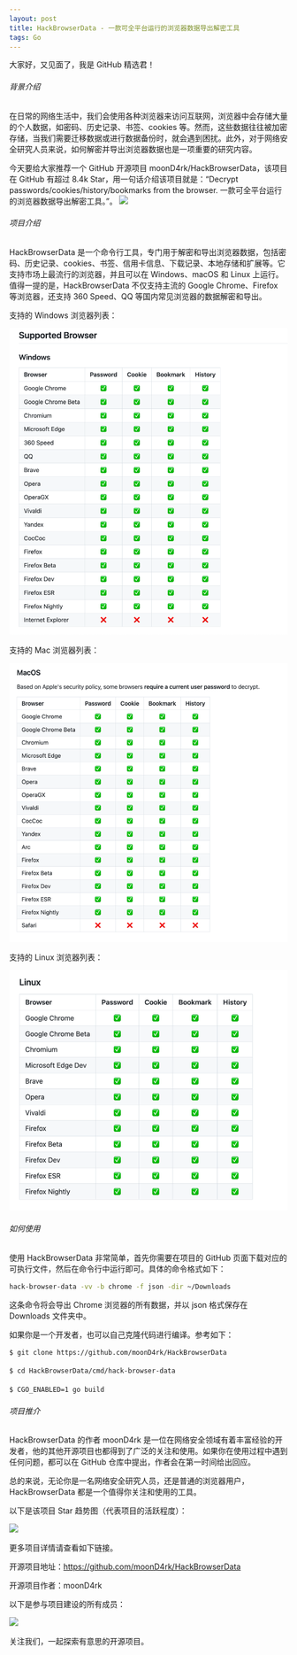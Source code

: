 ```yaml
---
layout: post
title: HackBrowserData - 一款可全平台运行的浏览器数据导出解密工具
tags: Go
---
```


大家好，又见面了，我是 GitHub 精选君！

###### 背景介绍

在日常的网络生活中，我们会使用各种浏览器来访问互联网，浏览器中会存储大量的个人数据，如密码、历史记录、书签、cookies 等。然而，这些数据往往被加密存储，当我们需要迁移数据或进行数据备份时，就会遇到困扰。此外，对于网络安全研究人员来说，如何解密并导出浏览器数据也是一项重要的研究内容。

今天要给大家推荐一个 GitHub 开源项目 moonD4rk/HackBrowserData，该项目在 GitHub 有超过 8.4k Star，用一句话介绍该项目就是：“Decrypt passwords/cookies/history/bookmarks from the browser. 一款可全平台运行的浏览器数据导出解密工具。”。
![](https://raw.githubusercontent.com/moonD4rk/HackBrowserData/master/LOGO.png)

###### 项目介绍

HackBrowserData 是一个命令行工具，专门用于解密和导出浏览器数据，包括密码、历史记录、cookies、书签、信用卡信息、下载记录、本地存储和扩展等。它支持市场上最流行的浏览器，并且可以在 Windows、macOS 和 Linux 上运行。值得一提的是，HackBrowserData 不仅支持主流的 Google Chrome、Firefox 等浏览器，还支持 360 Speed、QQ 等国内常见浏览器的数据解密和导出。

支持的 Windows 浏览器列表：

![](https://raw.githubusercontent.com/ZhuPeng/pic/master/images/compress_image-20230906233030254.png)

支持的 Mac 浏览器列表：

![](https://raw.githubusercontent.com/ZhuPeng/pic/master/images/compress_image-20230906233041734.png)

支持的 Linux 浏览器列表：

![](https://raw.githubusercontent.com/ZhuPeng/pic/master/images/compress_image-20230906233052872.png)

###### 如何使用

使用 HackBrowserData 非常简单，首先你需要在项目的 GitHub 页面下载对应的可执行文件，然后在命令行中运行即可。具体的命令格式如下：

```bash
hack-browser-data -vv -b chrome -f json -dir ~/Downloads
```
这条命令将会导出 Chrome 浏览器的所有数据，并以 json 格式保存在 Downloads 文件夹中。

如果你是一个开发者，也可以自己克隆代码进行编译。参考如下：

```bash
$ git clone https://github.com/moonD4rk/HackBrowserData

$ cd HackBrowserData/cmd/hack-browser-data

$ CGO_ENABLED=1 go build
```

###### 项目推介

HackBrowserData 的作者 moonD4rk 是一位在网络安全领域有着丰富经验的开发者，他的其他开源项目也都得到了广泛的关注和使用。如果你在使用过程中遇到任何问题，都可以在 GitHub 仓库中提出，作者会在第一时间给出回应。

总的来说，无论你是一名网络安全研究人员，还是普通的浏览器用户，HackBrowserData 都是一个值得你关注和使用的工具。

以下是该项目 Star 趋势图（代表项目的活跃程度）：

![](https://api.star-history.com/svg?repos=moonD4rk/HackBrowserData&type=Timeline)

更多项目详情请查看如下链接。

开源项目地址：https://github.com/moonD4rk/HackBrowserData 

开源项目作者：moonD4rk

以下是参与项目建设的所有成员：

![](https://contrib.rocks/image?repo=moonD4rk/HackBrowserData)

关注我们，一起探索有意思的开源项目。

